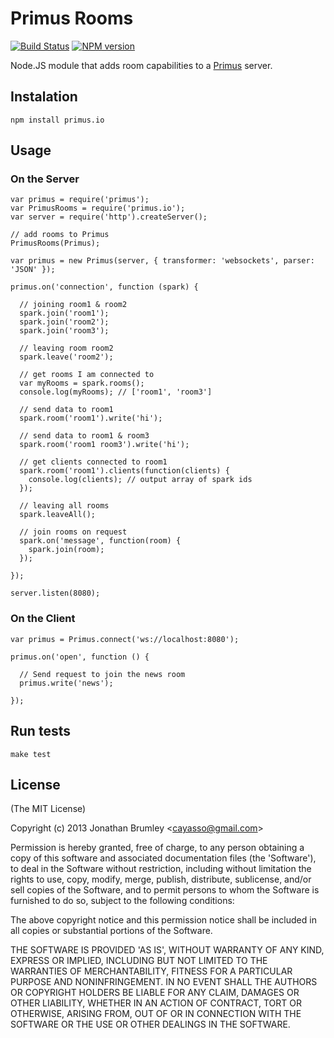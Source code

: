 # Primus Rooms

[![Build Status](https://travis-ci.org/cayasso/primus.io.png?branch=master)](https://travis-ci.org/cayasso/primus.io)
[![NPM version](https://badge.fury.io/js/primus.io.png)](http://badge.fury.io/js/primus.io)

Node.JS module that adds room capabilities to a [Primus](https://github.com/3rd-Eden/primus) server.

## Instalation

```
npm install primus.io
```

## Usage

### On the Server

```
var primus = require('primus');
var PrimusRooms = require('primus.io');
var server = require('http').createServer();

// add rooms to Primus
PrimusRooms(Primus);

var primus = new Primus(server, { transformer: 'websockets', parser: 'JSON' });

primus.on('connection', function (spark) {

  // joining room1 & room2
  spark.join('room1');
  spark.join('room2');
  spark.join('room3');

  // leaving room room2
  spark.leave('room2');

  // get rooms I am connected to
  var myRooms = spark.rooms();
  console.log(myRooms); // ['room1', 'room3']

  // send data to room1
  spark.room('room1').write('hi');

  // send data to room1 & room3
  spark.room('room1 room3').write('hi');

  // get clients connected to room1
  spark.room('room1').clients(function(clients) {
    console.log(clients); // output array of spark ids
  });

  // leaving all rooms
  spark.leaveAll();

  // join rooms on request
  spark.on('message', function(room) {
    spark.join(room);
  });

});

server.listen(8080);
```

### On the Client

```
var primus = Primus.connect('ws://localhost:8080');

primus.on('open', function () {

  // Send request to join the news room
  primus.write('news');

});

```

## Run tests

```
make test
```

## License

(The MIT License)

Copyright (c) 2013 Jonathan Brumley &lt;cayasso@gmail.com&gt;

Permission is hereby granted, free of charge, to any person obtaining
a copy of this software and associated documentation files (the
'Software'), to deal in the Software without restriction, including
without limitation the rights to use, copy, modify, merge, publish,
distribute, sublicense, and/or sell copies of the Software, and to
permit persons to whom the Software is furnished to do so, subject to
the following conditions:

The above copyright notice and this permission notice shall be
included in all copies or substantial portions of the Software.

THE SOFTWARE IS PROVIDED 'AS IS', WITHOUT WARRANTY OF ANY KIND,
EXPRESS OR IMPLIED, INCLUDING BUT NOT LIMITED TO THE WARRANTIES OF
MERCHANTABILITY, FITNESS FOR A PARTICULAR PURPOSE AND NONINFRINGEMENT.
IN NO EVENT SHALL THE AUTHORS OR COPYRIGHT HOLDERS BE LIABLE FOR ANY
CLAIM, DAMAGES OR OTHER LIABILITY, WHETHER IN AN ACTION OF CONTRACT,
TORT OR OTHERWISE, ARISING FROM, OUT OF OR IN CONNECTION WITH THE
SOFTWARE OR THE USE OR OTHER DEALINGS IN THE SOFTWARE.
